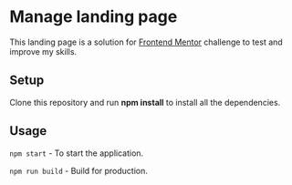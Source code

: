 # Manage landing page 
This landing page is a solution for [Frontend Mentor](https://www.frontendmentor.io/challenges/manage-landing-page-SLXqC6P5) challenge to test and improve my skills.

## Setup
Clone this repository and run <b>npm install</b> to install all the dependencies.

## Usage
`npm start` - To start the application.

`npm run build` - Build for production.
